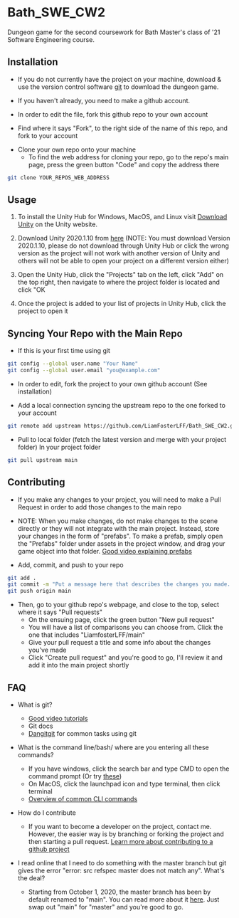 # Bath_SWE_CW2
Dungeon game for the second coursework for Bath Master's class of '21 Software Engineering course. 

## Installation

- If you do not currently have the project on your machine, download & use the version control software [git](https://git-scm.com/downloads/) to download the dungeon game.

- If you haven't already, you need to make a github account.

- In order to edit the file, fork this github repo to your own account
 * Find where it says "Fork", to the right side of the name of this repo, and fork to your account
 
 - Clone your own repo onto your machine
   * To find the web address for cloning your repo, go to the repo's main page, press the green button "Code" and copy the address there
```bash
git clone YOUR_REPOS_WEB_ADDRESS
```

## Usage

1. To install the Unity Hub for Windows, MacOS, and Linux visit [Download Unity](https://unity3d.com/get-unity/download?_ga=2.209152402.1644705729.1604169206-1437629805.1604169206) on the Unity website.

2. Download Unity 2020.1.10 from [here](https://unity3d.com/get-unity/download/archive?_ga=2.257575048.240383081.1604267562-1981148611.1604164943) (NOTE: You must download Version 2020.1.10, please do not download through Unity Hub or click the wrong version as the project will not work with another version of Unity and others will not be able to open your project on a different version either)

3. Open the Unity Hub, click the "Projects" tab on the left, click "Add" on the top right, then navigate to where the project folder is located and click "OK

4. Once the project is added to your list of projects in Unity Hub, click the project to open it

## Syncing Your Repo with the Main Repo

- If this is your first time using git
```bash
git config --global user.name "Your Name"
git config --global user.email "you@example.com"
```
- In order to edit, fork the project to your own github account (See installation)

- Add a local connection syncing the upstream repo to the one forked to your account
```bash
git remote add upstream https://github.com/LiamFosterLFF/Bath_SWE_CW2.git
```

- Pull to local folder (fetch the latest version and merge with your project folder)
In your project folder
```bash
git pull upstream main
```

## Contributing

- If you make any changes to your project, you will need to make a Pull Request in order to add those changes to the main repo
 * NOTE: When you make changes, do not make changes to the scene directly or they will not integrate with the main project. Instead, store your changes in the form of "prefabs". To make a prefab, simply open the "Prefabs" folder under assets in the project window, and drag your game object into that folder. [Good video explaining prefabs](https://www.youtube.com/watch?v=plHcffZ0eLo)
 
- Add, commit, and push to your repo
```bash
git add .
git commit -m "Put a message here that describes the changes you made. Do this often, smaller changes are better"
git push origin main
```

- Then, go to your github repo's webpage, and close to the top, select where it says "Pull requests"
  * On the ensuing page, click the green button "New pull request"
  * You will have a list of comparisons you can choose from. Click the one that includes "LiamfosterLFF/main"
  * Give your pull request a title and some info about the changes you've made
  * Click "Create pull request" and you're good to go, I'll review it and add it into the main project shortly

## FAQ
- What is git?
  * [Good video tutorials](https://www.youtube.com/watch?v=BCQHnlnPusY&list=PLRqwX-V7Uu6ZF9C0YMKuns9sLDzK6zoiV)
  * Git docs
  * [Dangitgit](https://dangitgit.com/en) for common tasks using git
  
- What is the command line/bash/ where are you entering all these commands?
  * If you have windows, click the search bar and type CMD to open the command prompt (Or try [these](https://www.digitalcitizen.life/open-cmd))
  * On MacOS, click the launchpad icon and type terminal, then click terminal
  * [Overview of common CLI commands](https://www.w3schools.com/whatis/whatis_cli.asp)
  
- How do I contribute
  * If you want to become a developer on the project, contact me. However, the easier way is by branching or forking the project and then starting a pull request. [Learn more about contributing to a github project](https://akrabat.com/the-beginners-guide-to-contributing-to-a-github-project/)
  
- I read online that I need to do something with the master branch but git gives the error "error: src refspec master does not match any". What's the deal?
  * Starting from October 1, 2020, the master branch has been by default renamed to "main". You can read more about it [here](https://www.zdnet.com/article/github-to-replace-master-with-main-starting-next-month/). Just swap out "main" for "master" and you're good to go.
